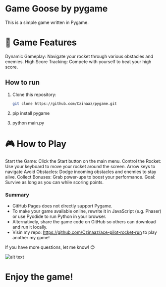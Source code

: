 ﻿# Game Goose by pygame

This is a simple game written in Pygame.

# 🚀 Game Features
Dynamic Gameplay: Navigate your rocket through various obstacles and enemies.
High Score Tracking: Compete with yourself to beat your high score.


## How to run

1. Clone this repository:
   ```bash
   git clone https://github.com/Czinaaz/pygame.git

2. pip install pygame

3. python main.py

# 🎮 How to Play
Start the Game: Click the Start button on the main menu.
Control the Rocket: Use your keyboard to move your rocket around the screen.
Arrow keys to navigate
Avoid Obstacles: Dodge incoming obstacles and enemies to stay alive.
Collect Bonuses: Grab power-ups to boost your performance.
Goal: Survive as long as you can while scoring points.

### Summary
- GitHub Pages does not directly support Pygame.
- To make your game available online, rewrite it in JavaScript (e.g. Phaser) or use Pyodide to run Python in your browser.
- Alternatively, share the game code on GitHub so others can download and run it locally.
- Visin my repo: https://github.com/Czinaaz/ace-pilot-rocket-run to play another my game!

If you have more questions, let me know! 😊


![alt text](image.png)

# Enjoy the game! 
